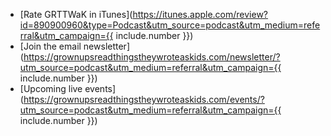 - [Rate GRTTWaK in iTunes](https://itunes.apple.com/review?id=890900960&type=Podcast&utm_source=podcast&utm_medium=referral&utm_campaign={{ include.number }})
- [Join the email newsletter](https://grownupsreadthingstheywroteaskids.com/newsletter/?utm_source=podcast&utm_medium=referral&utm_campaign={{ include.number }})
- [Upcoming live events](https://grownupsreadthingstheywroteaskids.com/events/?utm_source=podcast&utm_medium=referral&utm_campaign={{ include.number }})